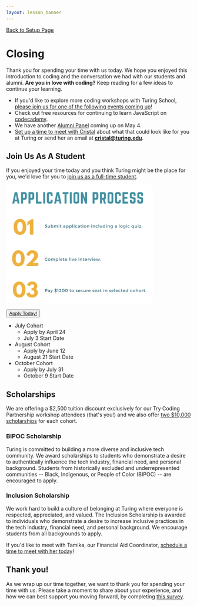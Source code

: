 ```yaml
---
layout: lesson_banner
---
```


<a href="../">Back to Setup Page</a>

# Closing
Thank you for spending your time with us today. We hope you enjoyed this introduction to coding and the conversation we had with our students and alumni. <strong>Are you in love with coding?</strong> Keep reading for a few ideas to continue your learning.
- If you'd like to explore more coding workshops with Turing School, <a target="blank" href="https://turing.edu/try-coding">please join us for one of the following events coming up</a>!
- Check out free resources for continuing to learn JavaScript on <a target="blank" href="https://www.codecademy.com/catalog/language/javascript">codecademy</a>.
- We have another <a href="https://www.eventbrite.com/e/turing-alumni-panel-tickets-619440211347?_eboga=UA-103295514-1" target="blank">Alumni Panel</a> coming up on May 4. 
- <a href="https://go.oncehub.com/CristalTorresLopez" target="blank">Set up a time to meet with Cristal</a> about what that could look like for you at Turing or send her an email at <strong>cristal@turing.edu</strong>.

## Join Us As A Student
If you enjoyed your time today and you think Turing might be the place for you, we'd love for you to <a href="https://apply.turing.edu/" target="blank">join us as a full-time student</a>.

<img src="../assets/app-process.png" alt="Three steps of Turing's application and enrollment process" width="400px"/>

<button class="apply-today-btn"><a href="https://turingschool.my.site.com/ApplicantPortal/s/login/SelfRegister" target="blank">Apply Today!</a></button>

- July Cohort
  - Apply by April 24
  - July 3 Start Date
- August Cohort
  - Apply by June 12
  - August 21 Start Date
- October Cohort
  - Apply by July 31
  - October 9 Start Date


## Scholarships
<p class="standout">We are offering a $2,500 tuition discount exclusively for our Try Coding Partnership workshop attendees (that's you!) and we also offer <a href="https://turing.edu/financing/scholarships" target="blank">two $10,000 scholarships</a> for each cohort.</p>

### BIPOC Scholarship
Turing is committed to building a more diverse and inclusive tech community. We award scholarships to students who demonstrate a desire to authentically influence the tech industry, financial need, and personal background. Students from historically excluded and underrepresented communities -- Black, Indigenous, or People of Color (BIPOC) -- are encouraged to apply.

### Inclusion Scholarship
We work hard to build a culture of belonging at Turing where everyone is respected, appreciated, and valued. The Inclusion Scholarship is awarded to individuals who demonstrate a desire to increase inclusive practices in the tech industry, financial need, and personal background. We encourage students from all backgrounds to apply.

If you'd like to meet with Tamika, our Financial Aid Coordinator, <a href="https://go.oncehub.com/tamikaatturing" target="blank">schedule a time to meet with her today</a>!

## Thank you!
As we wrap up our time together, we want to thank you for spending your time with us. Please take a moment to share about your experience, and how we can best support you moving forward, by completing <a href="https://docs.google.com/forms/d/e/1FAIpQLSdw1p2ey9d88VJ3-U-yXiaU411fc7zyG7Pd1AoTl3CzOYjL9Q/viewform" target="blank">this survey</a>.

<br>
<br>
<br>